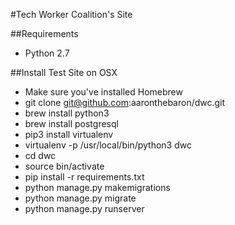 #Tech Worker Coalition's Site

##Requirements

- Python 2.7

##Install Test Site on OSX
- Make sure you've installed Homebrew
- git clone git@github.com:aaronthebaron/dwc.git
- brew install python3
- brew install postgresql
- pip3 install virtualenv 
- virtualenv -p /usr/local/bin/python3 dwc
- cd dwc 
- source bin/activate
- pip install -r requirements.txt
- python manage.py makemigrations
- python manage.py migrate
- python manage.py runserver

